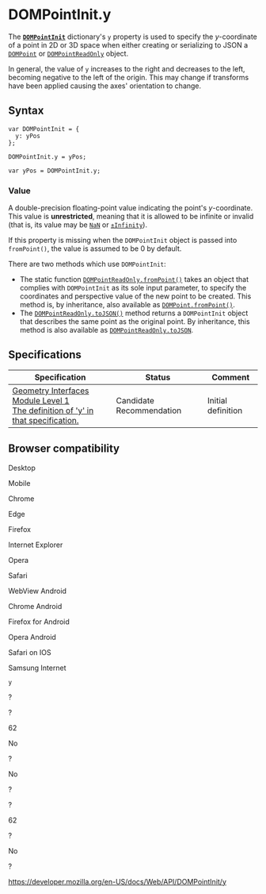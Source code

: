 # DOMPointInit.y

The **[`DOMPointInit`](../dompointinit)** dictionary's `y` property is used to specify the _y_-coordinate of a point in 2D or 3D space when either creating or serializing to JSON a [`DOMPoint`](../dompoint) or [`DOMPointReadOnly`](../dompointreadonly) object.

In general, the value of `y` increases to the right and decreases to the left, becoming negative to the left of the origin. This may change if transforms have been applied causing the axes' orientation to change.

## Syntax

    var DOMPointInit = {
      y: yPos
    };

    DOMPointInit.y = yPos;

    var yPos = DOMPointInit.y;

### Value

A double-precision floating-point value indicating the point's _y_-coordinate. This value is **unrestricted**, meaning that it is allowed to be infinite or invalid (that is, its value may be [`NaN`](https://developer.mozilla.org/en-US/docs/Web/JavaScript/Reference/Global_Objects/NaN) or [`±Infinity`](https://developer.mozilla.org/en-US/docs/Web/JavaScript/Reference/Global_Objects/Infinity)).

If this property is missing when the `DOMPointInit` object is passed into `fromPoint()`, the value is assumed to be 0 by default.

There are two methods which use `DOMPointInit`:

- The static function [`DOMPointReadOnly.fromPoint()`](../dompointreadonly/frompoint) takes an object that complies with `DOMPointInit` as its sole input parameter, to specify the coordinates and perspective value of the new point to be created. This method is, by inheritance, also available as [`DOMPoint.fromPoint()`](../dompoint/frompoint).
- The [`DOMPointReadOnly.toJSON()`](../dompointreadonly/tojson) method returns a `DOMPointInit` object that describes the same point as the original point. By inheritance, this method is also available as [`DOMPointReadOnly.toJSON`](../dompointreadonly/tojson).

## Specifications

<table><thead><tr class="header"><th>Specification</th><th>Status</th><th>Comment</th></tr></thead><tbody><tr class="odd"><td><a href="https://drafts.fxtf.org/geometry/#dom-dompointinit-y">Geometry Interfaces Module Level 1<br />
<span class="small">The definition of 'y' in that specification.</span></a></td><td><span class="spec-cr">Candidate Recommendation</span></td><td>Initial definition</td></tr></tbody></table>

## Browser compatibility

Desktop

Mobile

Chrome

Edge

Firefox

Internet Explorer

Opera

Safari

WebView Android

Chrome Android

Firefox for Android

Opera Android

Safari on IOS

Samsung Internet

`y`

?

?

62

No

?

No

?

?

62

?

No

?

<a href="https://developer.mozilla.org/en-US/docs/Web/API/DOMPointInit/y" class="_attribution-link">https://developer.mozilla.org/en-US/docs/Web/API/DOMPointInit/y</a>
